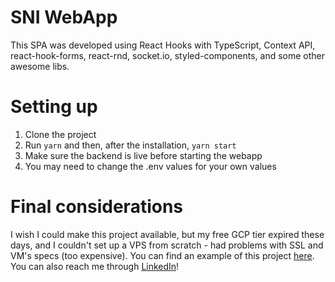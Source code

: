 # SNI WebApp
This SPA was developed using React Hooks with TypeScript, Context API, react-hook-forms, react-rnd, socket.io, styled-components, and some other awesome libs. 

# Setting up
1. Clone the project
2. Run `yarn` and then, after the installation, `yarn start`
3. Make sure the backend is live before starting the webapp
4. You may need to change the .env values for your own values

# Final considerations
I wish I could make this project available, but my free GCP tier expired these days, and I couldn't set up a VPS from scratch - had problems with SSL and VM's specs (too expensive). You can find an example of this project [here](https://www.linkedin.com/feed/update/urn:li:activity:6755470132862058496/). You can also reach me through [LinkedIn](https://www.linkedin.com/in/nickojs/)!
